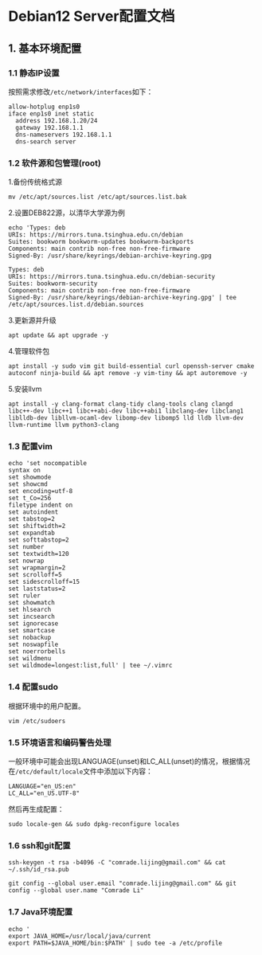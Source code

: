 # Debian12 Server配置文档

## 1. 基本环境配置

### 1.1 静态IP设置

按照需求修改`/etc/network/interfaces`如下：

```shell
allow-hotplug enp1s0
iface enp1s0 inet static
  address 192.168.1.20/24
  gateway 192.168.1.1
  dns-nameservers 192.168.1.1
  dns-search server
```

### 1.2 软件源和包管理(root)

1.备份传统格式源

```shell
mv /etc/apt/sources.list /etc/apt/sources.list.bak
```

2.设置DEB822源，以清华大学源为例

```shell
echo 'Types: deb
URIs: https://mirrors.tuna.tsinghua.edu.cn/debian
Suites: bookworm bookworm-updates bookworm-backports
Components: main contrib non-free non-free-firmware
Signed-By: /usr/share/keyrings/debian-archive-keyring.gpg

Types: deb
URIs: https://mirrors.tuna.tsinghua.edu.cn/debian-security
Suites: bookworm-security
Components: main contrib non-free non-free-firmware
Signed-By: /usr/share/keyrings/debian-archive-keyring.gpg' | tee /etc/apt/sources.list.d/debian.sources
```

3.更新源并升级

```shell
apt update && apt upgrade -y
```

4.管理软件包

```shell
apt install -y sudo vim git build-essential curl openssh-server cmake autoconf ninja-build && apt remove -y vim-tiny && apt autoremove -y
```

5.安装llvm

```shell
apt install -y clang-format clang-tidy clang-tools clang clangd libc++-dev libc++1 libc++abi-dev libc++abi1 libclang-dev libclang1 liblldb-dev libllvm-ocaml-dev libomp-dev libomp5 lld lldb llvm-dev llvm-runtime llvm python3-clang
```

### 1.3 配置vim

```shell
echo 'set nocompatible
syntax on
set showmode
set showcmd
set encoding=utf-8
set t_Co=256
filetype indent on
set autoindent
set tabstop=2
set shiftwidth=2
set expandtab
set softtabstop=2
set number
set textwidth=120
set nowrap
set wrapmargin=2
set scrolloff=5
set sidescrolloff=15
set laststatus=2
set ruler
set showmatch
set hlsearch
set incsearch
set ignorecase
set smartcase
set nobackup
set noswapfile
set noerrorbells
set wildmenu
set wildmode=longest:list,full' | tee ~/.vimrc
```

### 1.4 配置sudo

根据环境中的用户配置。

```shell
vim /etc/sudoers
```

### 1.5 环境语言和编码警告处理

一般环境中可能会出现LANGUAGE(unset)和LC_ALL(unset)的情况，根据情况在`/etc/default/locale`文件中添加以下内容：

```text
LANGUAGE="en_US:en"
LC_ALL="en_US.UTF-8"
```

然后再生成配置：

```shell
sudo locale-gen && sudo dpkg-reconfigure locales
```

### 1.6 ssh和git配置

```shell
ssh-keygen -t rsa -b4096 -C "comrade.lijing@gmail.com" && cat ~/.ssh/id_rsa.pub
```

```shell
git config --global user.email "comrade.lijing@gmail.com" && git config --global user.name "Comrade Li"
```

### 1.7 Java环境配置

```shell
echo '
export JAVA_HOME=/usr/local/java/current
export PATH=$JAVA_HOME/bin:$PATH' | sudo tee -a /etc/profile
```
